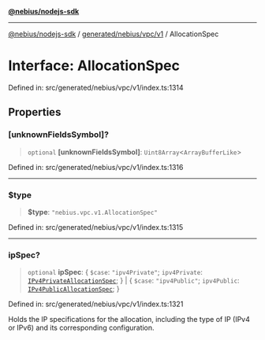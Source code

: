 [**@nebius/nodejs-sdk**](../../../../../README.md)

***

[@nebius/nodejs-sdk](../../../../../README.md) / [generated/nebius/vpc/v1](../README.md) / AllocationSpec

# Interface: AllocationSpec

Defined in: src/generated/nebius/vpc/v1/index.ts:1314

## Properties

### \[unknownFieldsSymbol\]?

> `optional` **\[unknownFieldsSymbol\]**: `Uint8Array`\<`ArrayBufferLike`\>

Defined in: src/generated/nebius/vpc/v1/index.ts:1316

***

### $type

> **$type**: `"nebius.vpc.v1.AllocationSpec"`

Defined in: src/generated/nebius/vpc/v1/index.ts:1315

***

### ipSpec?

> `optional` **ipSpec**: \{ `$case`: `"ipv4Private"`; `ipv4Private`: [`IPv4PrivateAllocationSpec`](IPv4PrivateAllocationSpec.md); \} \| \{ `$case`: `"ipv4Public"`; `ipv4Public`: [`IPv4PublicAllocationSpec`](IPv4PublicAllocationSpec.md); \}

Defined in: src/generated/nebius/vpc/v1/index.ts:1321

Holds the IP specifications for the allocation, including the type of IP (IPv4 or IPv6) and its corresponding configuration.
